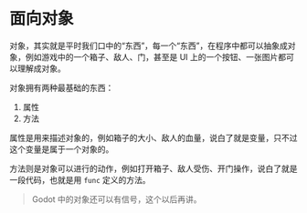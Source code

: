 # 面向对象

对象，其实就是平时我们口中的“东西”，每一个“东西”，在程序中都可以抽象成对象，例如游戏中的一个箱子、敌人、门，甚至是 UI 上的一个按钮、一张图片都可以理解成对象。

对象拥有两种最基础的东西： 

1. 属性
2. 方法

属性是用来描述对象的，例如箱子的大小、敌人的血量，说白了就是变量，只不过这个变量是属于一个对象的。

方法则是对象可以进行的动作，例如打开箱子、敌人受伤、开门操作，说白了就是一段代码，也就是用 `func` 定义的方法。

> Godot 中的对象还可以有信号，这个以后再讲。
